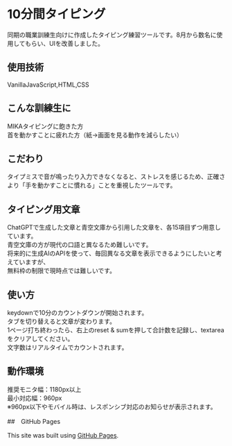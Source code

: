 # 10分間タイピング  

同期の職業訓練生向けに作成したタイピング練習ツールです。8月から数名に使用してもらい、UIを改善しました。  
  

## 使用技術　　
VanillaJavaScript,HTML,CSS  
  

## こんな訓練生に  

MIKAタイピングに飽きた方  
首を動かすことに疲れた方（紙→画面を見る動作を減らしたい）  
  

## こだわり  

タイプミスで音が鳴ったり入力できなくなると、ストレスを感じるため、正確さより「手を動かすことに慣れる」ことを重視したツールです。  
  

## タイピング用文章  

ChatGPTで生成した文章と青空文庫から引用した文章を、各15項目ずつ用意しています。  
青空文庫の方が現代の口語と異なるため難しいです。  
将来的に生成AIのAPIを使って、毎回異なる文章を表示できるようにしたいと考えていますが、  
無料枠の制限で現時点では難しいです。  

  
## 使い方  

keydownで10分のカウントダウンが開始されます。  
タブを切り替えると文章が変わります。  
1ページ打ち終わったら、右上のreset & sumを押して合計数を記録し、textareaをクリアしてください。  
文字数はリアルタイムでカウントされます。  
  

## 動作環境  
推奨モニタ幅：1180px以上  
最小対応幅：960px  
※960px以下やモバイル時は、レスポンシブ対応のお知らせが表示されます。  
  

##　GitHub Pages  

This site was built using [GitHub Pages](https://btk35.github.io/10minutesTyping/index.html).  

    

